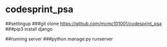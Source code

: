 # codesprint_psa

##settingup
###git clone https://github.com/mcmc101001/codesprint_psa
###pip3 install django

##running server
###python manage.py runserver
